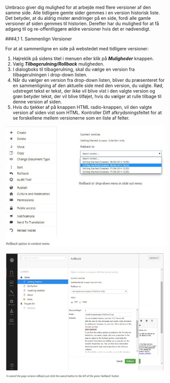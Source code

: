 Umbraco giver dig mulighed for at arbejde med flere versioner af den samme side. Alle tidligere gemte sider gemmes i en version historisk liste. Det betyder, at du aldrig mister ændringer på en side, fordi alle gamle versioner af siden gemmes til historien. Derefter har du mulighed for at få adgang til og re-offentliggøre ældre versioner hvis det er nødvendigt.

###4,1 1. Sammenlign Versioner

For at at sammenligne en side på webstedet med tidligere versioner:

1. Højreklik på sidens titel i menuen eller klik på ***Muligheder*** knappen.
2. Vælg ***Tilbagerulning/Rollback*** muligheden.
3. I dialogboks til tilbagerulning, skal du vælge en version fra tilbagerulningen i drop-down listen.
4. Når du vælger en version fra drop-down listen, bliver du præsenteret for en sammenligning af den aktuelle side med den version, du valgte. Rød, udstreget tekst er tekst, der ikke vil blive vist i den valgte version og grøn betyder tekst, der vil blive tilføjet, hvis du vælger at rulle tilbage til denne version af siden.
5. Hvis du tjekker af på knappen HTML radio-knappen, vil den valgte version af siden vist som HTML. Kontroller Diff afkrydsningsfeltet for at se forskellene mellem versionerne som en liste af felter.

![rollback.jpg](images/rollback.jpg)
   
![cancelRollback.jpg](images/cancelRollback.jpg)



